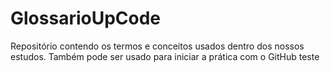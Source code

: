 # GlossarioUpCode
Repositório contendo os termos e conceitos usados dentro dos nossos estudos. Também pode ser usado para iniciar a prática com o GitHub
teste
